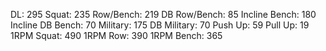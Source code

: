 DL: 295
 Squat: 235
 Row/Bench: 219
 DB Row/Bench: 85
 Incline Bench: 180
 Incline DB Bench: 70
 Military: 175
 DB Military: 70
 Push Up: 59
 Pull Up: 19
 1RPM Squat: 490
 1RPM Row: 390
 1RPM Bench: 365
